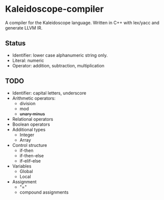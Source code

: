 # Kaleidoscope-compiler
A compiler for the Kaleidoscope language. Written in C++ with lex/yacc and generate LLVM IR.

## Status
* Identifier: lower case alphanumeric string only.
* Literal:  numeric
* Operator: addition, subtraction, multiplication

## TODO
* Identifier: capital letters, underscore
* Arithmetic operators: 
  * division
  * mod
  * ~~unary minus~~
* Relational operators
* Boolean operators
* Additional types
  * Integer
  * Array
* Control structure
  * if-then
  * if-then-else
  * if-elif-else
* Variables
  * Global 
  * Local
* Assignment
  * "="
  * compound assignments
